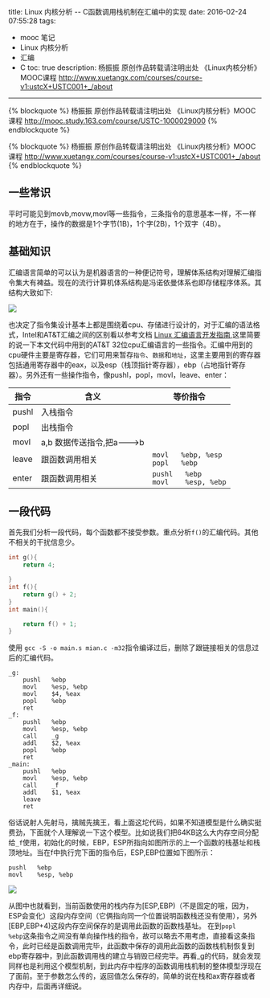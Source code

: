 title: Linux 内核分析 -- C函数调用栈机制在汇编中的实现
date: 2016-02-24 07:55:28
tags:
- mooc 笔记
- Linux 内核分析
- 汇编
- C
toc: true
description: 杨振振  原创作品转载请注明出处  《Linux内核分析》MOOC课程 http://www.xuetangx.com/courses/course-v1:ustcX+USTC001+_/about
---
{% blockquote %}
杨振振  原创作品转载请注明出处  《Linux内核分析》MOOC课程 http://mooc.study.163.com/course/USTC-1000029000
{% endblockquote %}

{% blockquote %}
杨振振  原创作品转载请注明出处  《Linux内核分析》MOOC课程  http://www.xuetangx.com/courses/course-v1:ustcX+USTC001+_/about
{% endblockquote %}

## 一些常识

平时可能见到movb,movw,movl等一些指令，三条指令的意思基本一样，不一样的地方在于，操作的数据是1个字节(1B)，1个字(2B)，1个双字（4B）。

## 基础知识
汇编语言简单的可以认为是机器语言的一种便记符号，理解体系结构对理解汇编指令集大有裨益。现在的流行计算机体系结构是冯诺依曼体系也即存储程序体系。其结构大致如下:

![](/imgs/cpu-arch.jpg)

也决定了指令集设计基本上都是围绕着cpu、存储进行设计的，对于汇编的语法格式，Intel和AT&T汇编之间的区别看以参考文档 [Linux 汇编语言开发指南](http://www.ibm.com/developerworks/cn/linux/l-assembly/),这里简要的说一下本文代码中用到的AT&T 32位cpu汇编语言的一些指令。<!-- 说到汇编语言，就离不开了解一点cpu硬件结构的知识， -->汇编中用到的cpu硬件主要是寄存器，它们可用来暂存`指令`、`数据`和`地址`，这里主要用到的寄存器包括通用寄存器中的eax，以及esp（栈顶指针寄存器），ebp（占地指针寄存器）。另外还有一些操作指令，像pushl，popl，movl，leave、enter：

|指令|含义|等价指令|
|-----|-----|---|
|pushl| 入栈指令|
|popl | 出栈指令|
|movl |a,b 数据传送指令,把a--->b|
|leave|跟函数调用相关 |`movl   %ebp, %esp `<br/>`popl   %ebp`|
|enter|跟函数调用相关 |`pushl   %ebp`<br/>`movl    %esp, %ebp`|

## 一段代码

首先我们分析一段代码，每个函数都不接受参数。重点分析`f()`的汇编代码。其他不相关的干扰信息少。
```C 
int g(){
    return 4;

}
int f(){
    return g() + 2;
}
int main(){

    return f() + 1;
}


```

使用 `gcc -S -o main.s mian.c -m32`指令编译过后，删除了跟链接相关的信息过后的汇编代码。

```gas
_g:
    pushl   %ebp
    movl    %esp, %ebp
    movl    $4, %eax
    popl    %ebp
    ret
_f:
    pushl   %ebp
    movl    %esp, %ebp
    call    _g
    addl    $2, %eax
    popl    %ebp
    ret
_main:
    pushl   %ebp
    movl    %esp, %ebp
    call    _f
    addl    $1, %eax
    leave
    ret
```

俗话说射人先射马，擒贼先擒王，看上面这坨代码，如果不知道模型是什么确实挺费劲，下面就个人理解说一下这个模型。比如说我们把64KB这么大内存空间分配给`_f`使用，初始化的时候，EBP，ESP所指向如图所示的上一个函数的栈基址和栈顶地址。当在f中执行完下面的指令后，ESP,EBP位置如下图所示：

```gas
pushl   %ebp
movl    %esp, %ebp
```

![](/imgs/stack-asm.png)

从图中也就看到，当前函数使用的栈内存为[ESP,EBP)（不是固定的哦，因为，ESP会变化）这段内存空间（它俩指向同一个位置说明函数栈还没有使用），另外[EBP,EBP+4)这段内存空间保存的是调用此函数的函数栈基址。
在到`popl    %ebp`这条指令之间没有单向操作栈的指令，故可以略去不用考虑，直接看这条指令，此时已经是函数调用完毕，此函数中保存的调用此函数的函数栈机制恢复到ebp寄存器中，到此函数调用栈的建立与销毁已经完毕。再看_g的代码，就会发现同样也是利用这个模型机制，到此内存中程序的函数调用栈机制的整体模型浮现在了面前。至于参数怎么传的，返回值怎么保存的，简单的说在栈和ax寄存器或者内存中，后面再详细说。


